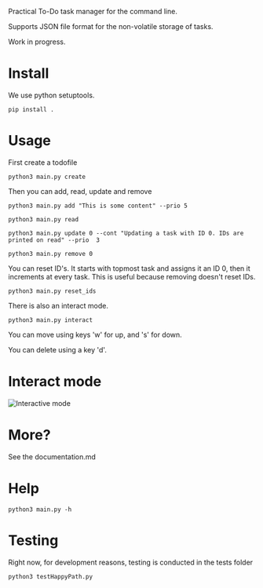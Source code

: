 Practical To-Do task manager for the command line.

Supports JSON file format for the non-volatile storage of tasks.

Work in progress.

# Install
We use python setuptools.

    pip install .

# Usage
First create a todofile

    python3 main.py create

Then you can add, read, update and remove

    python3 main.py add "This is some content" --prio 5

    python3 main.py read

    python3 main.py update 0 --cont "Updating a task with ID 0. IDs are printed on read" --prio  3

    python3 main.py remove 0

You can reset ID's. It starts with topmost task and assigns it an ID 0, then it increments at every task. This is useful because removing doesn't reset IDs.

    python3 main.py reset_ids

There is also an interact mode. 

    python3 main.py interact

You can move using keys 'w' for up, and 's' for down.

You can delete using a key 'd'.

# Interact mode
![Interactive mode](https://github.com/bbids/To-Do-CLI/blob/master/ss.png)

# More?
See the documentation.md

# Help  
    python3 main.py -h

# Testing
Right now, for development reasons, testing is conducted in the tests folder  
    
    python3 testHappyPath.py
